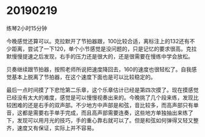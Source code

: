 # 20190219

练琴2小时15分钟

今晚感觉还算可以。克拉默开了节拍器跟，100比较合适，离标注上的132还有不少距离，尝试了一下120，单个小节感觉是没问题的，只是记忆的要求很高。克拉默慢慢提速之后发现，右手的压力还是很大的，还是很需要在慢练中学会放松。

贝奏继续跟节拍器，按照老师所说把速度降回去，160的速度也很轻松了。自我感觉基本上脱离了节拍器，在这个速度下面也是可以比较稳定的。

最后一点时间摸了下悲怆第二乐章，这个乐章估计已经是第四次摸了。现在摸感觉已经没有太大的难度，感觉是可以慢慢视奏出来的。今晚挑了几个段来练，发现比较困难的还是右手的双声部。不少地方中声部是和弦，音比较多，而高声部只有单音，这都是需要右手单手完成，而且高声部需要连奏，这些地方单独抽出来练了下，发现可以用月光的技巧，手的重心靠右就可以了。但是和弦如何弹得又轻又整齐，速度又有保证，实际上并不容易。
